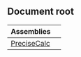 ## Document root

| Assemblies                                                                         | |
|:-----------------------------------------------------------------------------------| :--- |
| [PreciseCalc](PreciseCalc.ConstructiveReal.md 'PreciseCalc') | |
